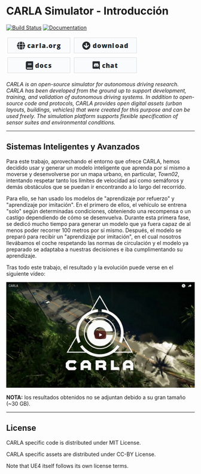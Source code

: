 CARLA Simulator - Introducción
===============

[![Build Status](https://travis-ci.org/carla-simulator/carla.svg?branch=master)](https://travis-ci.org/carla-simulator/carla)
[![Documentation](https://readthedocs.org/projects/carla/badge/?version=latest)](http://carla.readthedocs.io)

[![carla.org](Docs/img/btn/web.png)](http://carla.org)
[![download](Docs/img/btn/download.png)](https://github.com/carla-simulator/carla/blob/master/Docs/download.md)
[![documentation](Docs/img/btn/docs.png)](http://carla.readthedocs.io)
[![discord](Docs/img/btn/chat.png)](https://discord.gg/8kqACuC)
<!-- [![forum](Docs/img/btn/forum.png)](link here) -->

*CARLA is an open-source simulator for autonomous driving research. CARLA has
been developed from the ground up to support development, training, and
validation of autonomous driving systems. In addition to open-source code
and protocols, CARLA provides open digital assets (urban layouts, buildings,
vehicles) that were created for this purpose and can be used freely. The
simulation platform supports flexible specification of sensor suites and
environmental conditions.*

-------
## Sistemas Inteligentes y Avanzados

Para este trabajo, aprovechando el entorno que ofrece CARLA, hemos decidido usar y generar un modelo inteligente que aprenda por sí mismo a moverse y desenvolverse por un mapa urbano, en particular, *Town02*, intentando respetar tanto los límites de velocidad así como semáforos y demás obstáculos que se puedan ir encontrando a lo largo del recorrido.

Para ello, se han usado los modelos de "aprendizaje por refuerzo" y "aprendizaje por imitación". En el primero de ellos, el vehículo se entrena "solo" según determinadas condiciones, obteniendo una recompensa o un castigo dependiendo de cómo se desenvuelva.
Durante esta primera fase, se dedicó mucho tiempo para generar un modelo que ya fuera capaz de al menos poder recorrer 100 metros por sí mismo.
Después, el modelo se preparó para recibir un "aprendizaje por imitación", en el cual nosotros llevábamos el coche respetando las normas de circulación y el modelo ya preparado se adaptaba a nuestras decisiones e iba cumplimentando su aprendizaje.

Tras todo este trabajo, el resultado y la evolución puede verse en el siguiente vídeo:

[![CARLA Video](Docs/img/video_thumbnail.png)](https://youtu.be/zENvajO8_Gs)

**NOTA:** los resultados obtenidos no se adjuntan debido a su gran tamaño (~30 GB).

-------

License
-------

CARLA specific code is distributed under MIT License.

CARLA specific assets are distributed under CC-BY License.

Note that UE4 itself follows its own license terms.
